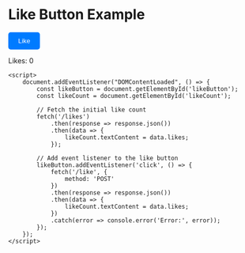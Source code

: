 <!DOCTYPE html>
<html lang="en">
<head>
    <meta charset="UTF-8">
    <meta name="viewport" content="width=device-width, initial-scale=1.0">
    <title>Like Button</title>
    <style>
        .like-button {
            padding: 10px 20px;
            background-color: #007bff;
            color: white;
            border: none;
            border-radius: 5px;
            cursor: pointer;
        }
        .like-button:disabled {
            background-color: #0056b3;
            cursor: not-allowed;
        }
    </style>
</head>
<body>
    <h1>Like Button Example</h1>
    <button id="likeButton" class="like-button">Like</button>
    <p>Likes: <span id="likeCount">0</span></p>

    <script>
        document.addEventListener("DOMContentLoaded", () => {
            const likeButton = document.getElementById('likeButton');
            const likeCount = document.getElementById('likeCount');

            // Fetch the initial like count
            fetch('/likes')
                .then(response => response.json())
                .then(data => {
                    likeCount.textContent = data.likes;
                });

            // Add event listener to the like button
            likeButton.addEventListener('click', () => {
                fetch('/like', {
                    method: 'POST'
                })
                .then(response => response.json())
                .then(data => {
                    likeCount.textContent = data.likes;
                })
                .catch(error => console.error('Error:', error));
            });
        });
    </script>
</body>
</html>

